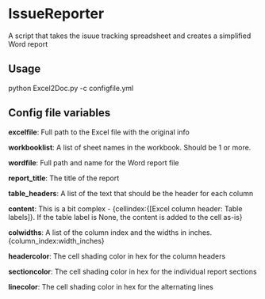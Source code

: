 # IssueReporter
A script that takes the isuue tracking spreadsheet and creates a simplified Word report

## Usage
python Excel2Doc.py -c configfile.yml

## Config file variables

**excelfile**: Full path to the Excel file with the original info

**workbooklist**: A list of sheet names in the workbook.  Should be 1 or more.

**wordfile**: Full path and name for the Word report file

**report_title**: The title of the report

**table_headers**: A list of the text that should be the header for each column

**content**: This is a bit complex - {cellindex:{[Excel column header: Table labels]}.  If the table label is None, the content is added to the cell as-is}

**colwidths**: A list of the column index and the widths in inches.  {column_index:width_inches}

**headercolor**: The cell shading color in hex for the column headers

**sectioncolor**: The cell shading color in hex for the individual report sections

**linecolor**: The cell shading color in hex for the alternating lines
